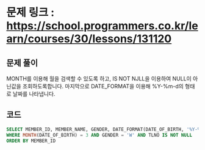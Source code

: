 # 문제 링크 : https://school.programmers.co.kr/learn/courses/30/lessons/131120

## 문제 풀이 
MONTH를 이용해 월을 검색할 수 있도록 하고, IS NOT NJLL을 이용하여 NULL이 아닌값을 조회하도록합니다.
마지막으로 DATE_FORMAT을 이용해 %Y-%m-d의 형태로 날짜를 나타냅니다.

## 코드
```sql
SELECT MEMBER_ID, MEMBER_NAME, GENDER, DATE_FORMAT(DATE_OF_BIRTH, '%Y-%m-%d') as DATE_OF_BIRTH FROM MEMBER_PROFILE
WHERE MONTH(DATE_OF_BIRTH) = 3 AND GENDER = 'W' AND TLNO IS NOT NULL
ORDER BY MEMBER_ID
```